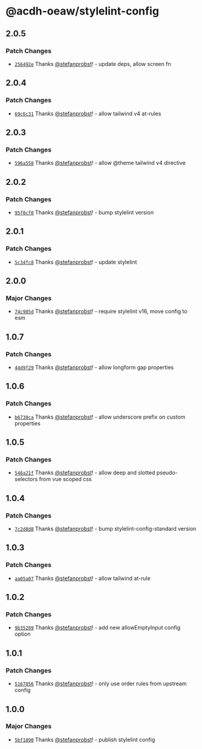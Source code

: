 # @acdh-oeaw/stylelint-config

## 2.0.5

### Patch Changes

- [`256492e`](https://github.com/acdh-oeaw/stylelint-config/commit/256492e809e48e04b65cf96c0946d50c984cd9c0)
  Thanks [@stefanprobst](https://github.com/stefanprobst)! - update deps, allow screen fn

## 2.0.4

### Patch Changes

- [`69c6c31`](https://github.com/acdh-oeaw/stylelint-config/commit/69c6c312a5d677d434a0df45222ec47d39a00608)
  Thanks [@stefanprobst](https://github.com/stefanprobst)! - allow tailwind v4 at-rules

## 2.0.3

### Patch Changes

- [`596a558`](https://github.com/acdh-oeaw/stylelint-config/commit/596a55874f2e67927a5e950adda67313f8a63ec0)
  Thanks [@stefanprobst](https://github.com/stefanprobst)! - allow @theme tailwind v4 directive

## 2.0.2

### Patch Changes

- [`95f0cf0`](https://github.com/acdh-oeaw/stylelint-config/commit/95f0cf00bc5923a6e0f66b28a1785ea6c1c7cadf)
  Thanks [@stefanprobst](https://github.com/stefanprobst)! - bump stylelint version

## 2.0.1

### Patch Changes

- [`5c34fc8`](https://github.com/acdh-oeaw/stylelint-config/commit/5c34fc87d319f186cd64f4c878b4db0e2717e884)
  Thanks [@stefanprobst](https://github.com/stefanprobst)! - update stylelint

## 2.0.0

### Major Changes

- [`74c985d`](https://github.com/acdh-oeaw/stylelint-config/commit/74c985dcc18ca860d01dcc14acce66164a352996)
  Thanks [@stefanprobst](https://github.com/stefanprobst)! - require stylelint v16, move config to
  esm

## 1.0.7

### Patch Changes

- [`44d9f29`](https://github.com/acdh-oeaw/stylelint-config/commit/44d9f29d169cec8eca3ca66489c0695a8c358d1b)
  Thanks [@stefanprobst](https://github.com/stefanprobst)! - allow longform gap properties

## 1.0.6

### Patch Changes

- [`b6730ca`](https://github.com/acdh-oeaw/stylelint-config/commit/b6730cabfe4c477d02dcbde66d4fb8153e852225)
  Thanks [@stefanprobst](https://github.com/stefanprobst)! - allow underscore prefix on custom
  properties

## 1.0.5

### Patch Changes

- [`546a21f`](https://github.com/acdh-oeaw/stylelint-config/commit/546a21fd56829ff5751b206abc40eabb1a9049d5)
  Thanks [@stefanprobst](https://github.com/stefanprobst)! - allow deep and slotted pseudo-selectors
  from vue scoped css

## 1.0.4

### Patch Changes

- [`7c2d8d8`](https://github.com/acdh-oeaw/stylelint-config/commit/7c2d8d8c03da913bad22379538370370a8323eca)
  Thanks [@stefanprobst](https://github.com/stefanprobst)! - bump stylelint-config-standard version

## 1.0.3

### Patch Changes

- [`aa05a07`](https://github.com/acdh-oeaw/stylelint-config/commit/aa05a075833996bb7830531c3712215f4b405055)
  Thanks [@stefanprobst](https://github.com/stefanprobst)! - allow tailwind at-rule

## 1.0.2

### Patch Changes

- [`9b35289`](https://github.com/acdh-oeaw/stylelint-config/commit/9b35289b9160a31129a64931ceb108eb0555c539)
  Thanks [@stefanprobst](https://github.com/stefanprobst)! - add new allowEmptyInput config option

## 1.0.1

### Patch Changes

- [`5167856`](https://github.com/acdh-oeaw/stylelint-config/commit/5167856671387adbc2cec8ed76d58294dfb86ef7)
  Thanks [@stefanprobst](https://github.com/stefanprobst)! - only use order rules from upstream
  config

## 1.0.0

### Major Changes

- [`5bf1890`](https://github.com/acdh-oeaw/stylelint-config/commit/5bf1890cad04731926489d0dca1bfc3686985fa9)
  Thanks [@stefanprobst](https://github.com/stefanprobst)! - publish stylelint config
